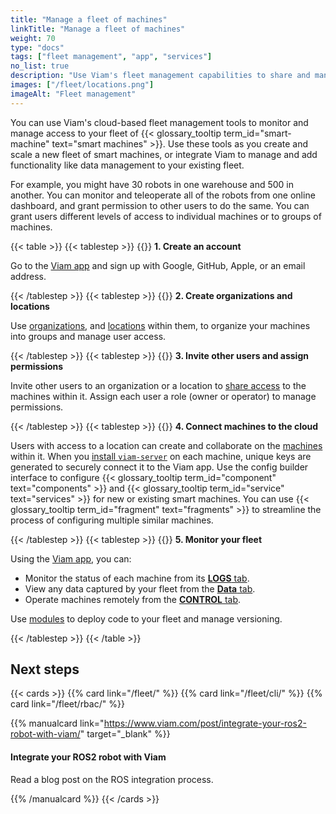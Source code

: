 ```yaml
---
title: "Manage a fleet of machines"
linkTitle: "Manage a fleet of machines"
weight: 70
type: "docs"
tags: ["fleet management", "app", "services"]
no_list: true
description: "Use Viam's fleet management capabilities to share and manage access to your machines."
images: ["/fleet/locations.png"]
imageAlt: "Fleet management"
---
```


You can use Viam's cloud-based fleet management tools to monitor and manage access to your fleet of {{< glossary_tooltip term_id="smart-machine" text="smart machines" >}}.
Use these tools as you create and scale a new fleet of smart machines, or integrate Viam to manage and add functionality like data management to your existing fleet.

For example, you might have 30 robots in one warehouse and 500 in another.
You can monitor and teleoperate all of the robots from one online dashboard, and grant permission to other users to do the same.
You can grant users different levels of access to individual machines or to groups of machines.

{{< table >}}
{{< tablestep >}}
{{<imgproc src="/use-cases/signup.png" class="fill alignright" resize="600x" style="max-width: 350px" declaredimensions=true alt="Viam app signup screen">}}
**1. Create an account**

Go to the [Viam app](https://app.viam.com) and sign up with Google, GitHub, Apple, or an email address.

{{< /tablestep >}}
{{< tablestep >}}
{{<imgproc src="/fleet/locations.png" class="fill alignleft" resize="600x" style="max-width: 400px" declaredimensions=true alt="Two locations within an organization">}}
**2. Create organizations and locations**

Use [organizations](/fleet/organizations/), and [locations](/fleet/locations/) within them, to organize your machines into groups and manage user access.

{{< /tablestep >}}
{{< tablestep >}}
{{<imgproc src="/fleet/app-usage/limit-access.png" class="fill alignright" resize="600x" style="max-width: 350px" declaredimensions=true alt="Limit user access">}}
**3. Invite other users and assign permissions**

Invite other users to an organization or a location to [share access](/fleet/#use-viam-for-collaboration) to the machines within it.
Assign each user a role (owner or operator) to manage permissions.

{{< /tablestep >}}
{{< tablestep >}}
{{<imgproc src="/fleet/app-usage/create-machine.png" class="fill alignleft" resize="600x" style="max-width: 450px" declaredimensions=true alt="Create a new machine in the Viam app">}}
**4. Connect machines to the cloud**

Users with access to a location can create and collaborate on the [machines](/fleet/machines/) within it.
When you [install `viam-server`](/get-started/installation/) on each machine, unique keys are generated to securely connect it to the Viam app.
Use the config builder interface to configure {{< glossary_tooltip term_id="component" text="components" >}} and {{< glossary_tooltip term_id="service" text="services" >}} for new or existing smart machines.
You can use {{< glossary_tooltip term_id="fragment" text="fragments" >}} to streamline the process of configuring multiple similar machines.

{{< /tablestep >}}
{{< tablestep >}}
{{<imgproc src="/use-cases/last-online.png" class="fill alignright" resize="600x" style="max-width: 100px" declaredimensions=true alt="Machine last online status indicator in the Viam app.">}}
**5. Monitor your fleet**

Using the [Viam app](https://app.viam.com), you can:

- Monitor the status of each machine from its [**LOGS** tab](/fleet/machines/#logs).
- View any data captured by your fleet from the [**Data** tab](/data/).
- Operate machines remotely from the [**CONTROL** tab](/fleet/machines/#control).

Use [modules](/registry/) to deploy code to your fleet and manage versioning.

{{< /tablestep >}}
{{< /table >}}

## Next steps

{{< cards >}}
{{% card link="/fleet/" %}}
{{% card link="/fleet/cli/" %}}
{{% card link="/fleet/rbac/" %}}

<!-- markdownlint-disable MD034 -->

{{% manualcard link="https://www.viam.com/post/integrate-your-ros2-robot-with-viam/" target="_blank" %}}

<h4>Integrate your ROS2 robot with Viam</h4>

Read a blog post on the ROS integration process.

{{% /manualcard %}}
{{< /cards >}}
